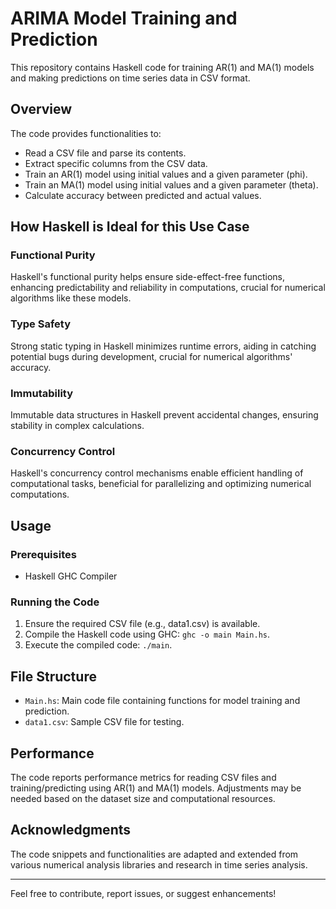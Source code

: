 # ARIMA Model Training and Prediction

This repository contains Haskell code for training AR(1) and MA(1) models and making predictions on time series data in CSV format.

## Overview

The code provides functionalities to:
- Read a CSV file and parse its contents.
- Extract specific columns from the CSV data.
- Train an AR(1) model using initial values and a given parameter (phi).
- Train an MA(1) model using initial values and a given parameter (theta).
- Calculate accuracy between predicted and actual values.

## How Haskell is Ideal for this Use Case

### Functional Purity
Haskell's functional purity helps ensure side-effect-free functions, enhancing predictability and reliability in computations, crucial for numerical algorithms like these models.

### Type Safety
Strong static typing in Haskell minimizes runtime errors, aiding in catching potential bugs during development, crucial for numerical algorithms' accuracy.

### Immutability
Immutable data structures in Haskell prevent accidental changes, ensuring stability in complex calculations.

### Concurrency Control
Haskell's concurrency control mechanisms enable efficient handling of computational tasks, beneficial for parallelizing and optimizing numerical computations.

## Usage

### Prerequisites
- Haskell GHC Compiler

### Running the Code
1. Ensure the required CSV file (e.g., data1.csv) is available.
2. Compile the Haskell code using GHC: `ghc -o main Main.hs`.
3. Execute the compiled code: `./main`.

## File Structure

- `Main.hs`: Main code file containing functions for model training and prediction.
- `data1.csv`: Sample CSV file for testing.

## Performance

The code reports performance metrics for reading CSV files and training/predicting using AR(1) and MA(1) models. Adjustments may be needed based on the dataset size and computational resources.

## Acknowledgments

The code snippets and functionalities are adapted and extended from various numerical analysis libraries and research in time series analysis.

---

Feel free to contribute, report issues, or suggest enhancements!
